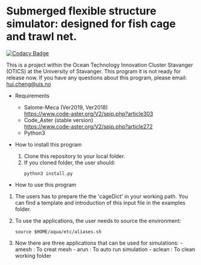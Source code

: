# Submerged flexible structure simulator: designed for fish cage and trawl net. 

[![Codacy Badge](https://api.codacy.com/project/badge/Grade/19931a0cd13143c29c7b26795031bc1f)](https://www.codacy.com/manual/hui-aqua/hydromodel?utm_source=github.com&amp;utm_medium=referral&amp;utm_content=hui-aqua/hydromodel&amp;utm_campaign=Badge_Grade)

This is a project within the Ocean Technology Innovation Cluster Stavanger (OTICS) at the University of Stavanger. 
This program it is not ready for release now.
If you have any questions about this program, please email: hui.cheng@uis.no
* Requirements
    * Salome-Meca (Ver2019, Ver2018)  
    https://www.code-aster.org/V2/spip.php?article303
    * Code_Aster (stable version)  
    https://www.code-aster.org/V2/spip.php?article272
    * Python3
     
* How to install this program
    1. Clone this repository to your local folder. 
    2. If you cloned folder, the user should:
        ```
        python3 install.py
        ```
 * How to use this program   
 1. The users has to prepare the the 'cageDict' in your working path. 
 You can find a template and introduction of this input file in the examples folder.
        
2. To use the applications, the user needs to source the environment:
   ```
   source $HOME/aqua/etc/aliases.sh 
   ```

  3. Now there are three applications that can be used for simulations:
    - amesh : To creat mesh
    - arun : To auto run simulation
    - aclean : To clean working folder 
